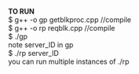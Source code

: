 <b>TO RUN</b> <br>
$ g++ -o gp getblkproc.cpp  //compile <br>
$ g++ -o rp reqblk.cpp  //compile <br>
$ ./gp <br>
note server_ID in gp <br>
$ ./rp server_ID <br>
you can run multiple instances of ./rp 
